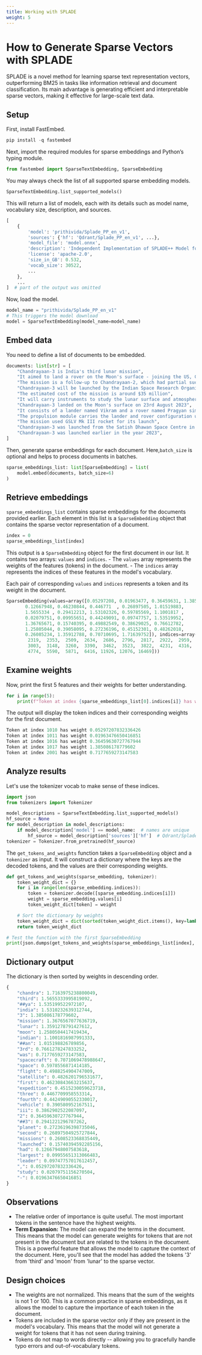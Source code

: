 ```yaml
---
title: Working with SPLADE 
weight: 5
---
```


# How to Generate Sparse Vectors with SPLADE

SPLADE is a novel method for learning sparse text representation vectors, outperforming BM25 in tasks like information retrieval and document classification. Its main advantage is generating efficient and interpretable sparse vectors, making it effective for large-scale text data.

## Setup

First, install FastEmbed.

```python
pip install -q fastembed
``` 

Next, import the required modules for sparse embeddings and Python’s typing module.

```python
from fastembed import SparseTextEmbedding, SparseEmbedding
```

You may always check the list of all supported sparse embedding models.

```python
SparseTextEmbedding.list_supported_models()
```
This will return a list of models, each with its details such as model name, vocabulary size, description, and sources.

```python
[
    {
        'model': 'prithivida/Splade_PP_en_v1', 
        'sources': {'hf': 'Qdrant/Splade_PP_en_v1', ...},
        'model_file': 'model.onnx', 
        'description': 'Independent Implementation of SPLADE++ Model for English.', 
        'license': 'apache-2.0', 
        'size_in_GB': 0.532,  
        'vocab_size': 30522,
        ...
    }, 
    ...
]  # part of the output was omitted
```

Now, load the model.

```python
model_name = "prithivida/Splade_PP_en_v1"
# This triggers the model download
model = SparseTextEmbedding(model_name=model_name)
```

## Embed data

You need to define a list of documents to be embedded.
```python
documents: list[str] = [
    "Chandrayaan-3 is India's third lunar mission",
    "It aimed to land a rover on the Moon's surface - joining the US, China and Russia",
    "The mission is a follow-up to Chandrayaan-2, which had partial success",
    "Chandrayaan-3 will be launched by the Indian Space Research Organisation (ISRO)",
    "The estimated cost of the mission is around $35 million",
    "It will carry instruments to study the lunar surface and atmosphere",
    "Chandrayaan-3 landed on the Moon's surface on 23rd August 2023",
    "It consists of a lander named Vikram and a rover named Pragyan similar to Chandrayaan-2. Its propulsion module would act like an orbiter.",
    "The propulsion module carries the lander and rover configuration until the spacecraft is in a 100-kilometre (62 mi) lunar orbit",
    "The mission used GSLV Mk III rocket for its launch",
    "Chandrayaan-3 was launched from the Satish Dhawan Space Centre in Sriharikota",
    "Chandrayaan-3 was launched earlier in the year 2023",
]
```
Then, generate sparse embeddings for each document. 
Here,`batch_size` is optional and helps to process documents in batches.

```python
sparse_embeddings_list: list[SparseEmbedding] = list(
    model.embed(documents, batch_size=6)
) 
```
## Retrieve embeddings

`sparse_embeddings_list` contains sparse embeddings for the documents provided earlier. Each element in this list is a `SparseEmbedding` object that contains the sparse vector representation of a document. 

```python
index = 0
sparse_embeddings_list[index]
```

This output is a `SparseEmbedding` object for the first document in our list. It contains two arrays: `values` and `indices`. - The `values` array represents the weights of the features (tokens) in the document. - The `indices` array represents the indices of these features in the model's vocabulary.

Each pair of corresponding `values` and `indices` represents a token and its weight in the document.

```python
SparseEmbedding(values=array([0.05297208, 0.01963477, 0.36459631, 1.38508618, 0.71776593,
       0.12667948, 0.46230844, 0.446771  , 0.26897505, 1.01519883,
       1.5655334 , 0.29412213, 1.53102326, 0.59785569, 1.1001817 ,
       0.02079751, 0.09955651, 0.44249091, 0.09747757, 1.53519952,
       1.36765671, 0.15740395, 0.49882549, 0.38629025, 0.76612782,
       1.25805044, 0.39058095, 0.27236196, 0.45152301, 0.48262018,
       0.26085234, 1.35912788, 0.70710695, 1.71639752]), indices=array([ 1010,  1011,  1016,  1017,  2001,  2018,  2034,  2093,  2117,
        2319,  2353,  2509,  2634,  2686,  2796,  2817,  2922,  2959,
        3003,  3148,  3260,  3390,  3462,  3523,  3822,  4231,  4316,
        4774,  5590,  5871,  6416, 11926, 12076, 16469]))
```

## Examine weights

Now, print the first 5 features and their weights for better understanding. 

```python
for i in range(5):
    print(f"Token at index {sparse_embeddings_list[0].indices[i]} has weight {sparse_embeddings_list[0].values[i]}")
```
The output will display the token indices and their corresponding weights for the first document.

```python
Token at index 1010 has weight 0.05297207832336426
Token at index 1011 has weight 0.01963476650416851
Token at index 1016 has weight 0.36459630727767944
Token at index 1017 has weight 1.385086178779602
Token at index 2001 has weight 0.7177659273147583
```
## Analyze results

Let's use the tokenizer vocab to make sense of these indices.

```python
import json
from tokenizers import Tokenizer

model_descriptions = SparseTextEmbedding.list_supported_models()
hf_source = None
for model_description in model_descriptions:
    if model_description['model'] == model_name:  # names are unique
        hf_source = model_description['sources']['hf']  # Qdrant/Splade_PP_en_v1
tokenizer = Tokenizer.from_pretrained(hf_source)
```

The `get_tokens_and_weights` function takes a `SparseEmbedding` object and a `tokenizer` as input. It will construct a dictionary where the keys are the decoded tokens, and the values are their corresponding weights. 

```python
def get_tokens_and_weights(sparse_embedding, tokenizer):
    token_weight_dict = {}
    for i in range(len(sparse_embedding.indices)):
        token = tokenizer.decode([sparse_embedding.indices[i]])
        weight = sparse_embedding.values[i]
        token_weight_dict[token] = weight

    # Sort the dictionary by weights
    token_weight_dict = dict(sorted(token_weight_dict.items(), key=lambda item: item[1], reverse=True))
    return token_weight_dict

# Test the function with the first SparseEmbedding
print(json.dumps(get_tokens_and_weights(sparse_embeddings_list[index], tokenizer), indent=4))
```
## Dictionary output

The dictionary is then sorted by weights in descending order.
```python
{
    "chandra": 1.7163975238800049,
    "third": 1.5655333995819092,
    "##ya": 1.535199522972107,
    "india": 1.5310232639312744,
    "3": 1.385086178779602,
    "mission": 1.3676567077636719,
    "lunar": 1.3591278791427612,
    "moon": 1.2580504417419434,
    "indian": 1.1001816987991333,
    "##an": 1.015198826789856,
    "3rd": 0.7661278247833252,
    "was": 0.7177659273147583,
    "spacecraft": 0.7071069478988647,
    "space": 0.5978556871414185,
    "flight": 0.4988254904747009,
    "satellite": 0.4826201796531677,
    "first": 0.46230843663215637,
    "expedition": 0.4515230059623718,
    "three": 0.4467709958553314,
    "fourth": 0.44249090552330017,
    "vehicle": 0.390580952167511,
    "iii": 0.3862902522087097,
    "2": 0.36459630727767944,
    "##3": 0.2941221296787262,
    "planet": 0.27236196398735046,
    "second": 0.26897504925727844,
    "missions": 0.2608523368835449,
    "launched": 0.15740394592285156,
    "had": 0.12667948007583618,
    "largest": 0.09955651313066483,
    "leader": 0.09747757017612457,
    ",": 0.05297207832336426,
    "study": 0.02079751156270504,
    "-": 0.01963476650416851
}
```

## Observations

- The relative order of importance is quite useful. The most important tokens in the sentence have the highest weights.
- **Term Expansion:** The model can expand the terms in the document. This means that the model can generate weights for tokens that are not present in the document but are related to the tokens in the document. This is a powerful feature that allows the model to capture the context of the document. Here, you'll see that the model has added the tokens '3' from 'third' and 'moon' from 'lunar' to the sparse vector.

## Design choices

- The weights are not normalized. This means that the sum of the weights is not 1 or 100. This is a common practice in sparse embeddings, as it allows the model to capture the importance of each token in the document.
- Tokens are included in the sparse vector only if they are present in the model's vocabulary. This means that the model will not generate a weight for tokens that it has not seen during training.
- Tokens do not map to words directly -- allowing you to gracefully handle typo errors and out-of-vocabulary tokens.
